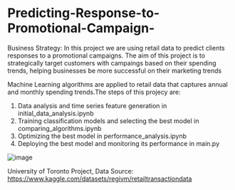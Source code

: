 # Predicting-Response-to-Promotional-Campaign-

Business Strategy: In this project we are using retail data to predict clients responses to a promotional campaigns. The aim of this project is to strategically target customers with campaings based on their spending trends, helping businesses be more successful on their marketing trends

 Machine Learning algorithms are applied to retail data that captures annual and monthly spending trends.The steps of this projecy are:

1. Data analysis and time series feature generation in initial_data_analysis.ipynb
2. Training classification models and selecting the best model in comparing_algorithms.ipynb
3. Optimizing the best model in performance_analysis.ipynb
4. Deploying the best model and monitoring its performance in main.py 



![image](https://github.com/user-attachments/assets/7a821190-dd51-4422-8ecc-5bb196bebfff)


University of Toronto Project, 
Data Source: https://www.kaggle.com/datasets/regivm/retailtransactiondata

